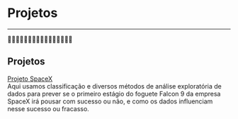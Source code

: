 # Projetos 
---

🚧🚧🚧🚧🚧🚧🚧🚧🚧🚧🚧🚧🚧🚧🚧🚧

## Projetos 
[Projeto SpaceX](https://github.com/jparisavila/SpaceX-Capstone/blob/main/README.md) <br>
Aqui usamos classificação e diversos métodos de análise exploratória de dados para prever se o primeiro estágio do foguete Falcon 9 da empresa SpaceX irá pousar com sucesso ou não, e como os dados influenciam nesse sucesso ou fracasso. 
